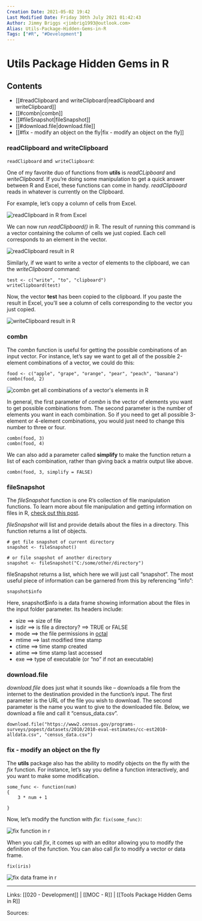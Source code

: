 ```yaml
---
Creation Date: 2021-05-02 19:42
Last Modified Date: Friday 30th July 2021 01:42:43
Author: Jimmy Briggs <jimbrig1993@outlook.com>
Alias: Utils-Package-Hidden-Gems-in-R
Tags: ["#R", "#Development"]
---
```


# Utils Package Hidden Gems in R

## Contents

- [[#readClipboard and writeClipboard|readClipboard and writeClipboard]]
- [[#combn|combn]]
- [[#fileSnapshot|fileSnapshot]]
- [[#download.file|download.file]]
- [[#fix - modify an object on the fly|fix - modify an object on the fly]]




### readClipboard and writeClipboard

`readClipboard` and` writeClipboard`:

One of my favorite duo of functions from **utils** is _readCLipboard_ and _writeClipboard_. If you’re doing some manipulation to get a quick answer between R and Excel, these functions can come in handy. _readClipboard_ reads in whatever is currently on the Clipboard.

For example, let’s copy a column of cells from Excel.

![readClipboard in R from Excel](https://i1.wp.com/theautomatic.net/wp-content/uploads/2019/03/readClipboard-in-R.png?w=640)

We can now run _readClipboard()_ in R. The result of running this command is a vector containing the column of cells we just copied. Each cell corresponds to an element in the vector.

![readClipboard result in R](https://i1.wp.com/theautomatic.net/wp-content/uploads/2019/03/readClipboard-result-in-R.png?w=640)

Similarly, if we want to write a vector of elements to the clipboard, we can the _writeClipboard_ command:

```
test <- c("write", "to", "clipboard")
writeClipboard(test)
```

Now, the vector **test** has been copied to the clipboard. If you paste the result in Excel, you’ll see a column of cells corresponding to the vector you just copied.

![writeClipboard result in R](https://i1.wp.com/theautomatic.net/wp-content/uploads/2019/03/writeClipboard-result-in-R.png?w=640)

### combn

The _combn_ function is useful for getting the possible combinations of an input vector. For instance, let’s say we want to get all of the possible 2-element combinations of a vector, we could do this:

```
food <- c("apple", "grape", "orange", "pear", "peach", "banana") 
combn(food, 2)
```

![combn get all combinations of a vector's elements in R](https://i2.wp.com/theautomatic.net/wp-content/uploads/2019/03/combn-get-all-combinations-of-a-vector-in-r.png?w=640)

In general, the first parameter of _combn_ is the vector of elements you want to get possible combinations from. The second parameter is the number of elements you want in each combination. So if you need to get all possible 3-element or 4-element combinations, you would just need to change this number to three or four.

```
combn(food, 3)
combn(food, 4)
```

We can also add a parameter called **simplify** to make the function return a list of each combination, rather than giving back a matrix output like above.

```
combn(food, 3, simplify = FALSE)
```

### fileSnapshot

The _fileSnapshot_ function is one R’s collection of file manipulation functions. To learn more about file manipulation and getting information on files in R, [check out this post](http://theautomatic.net/2018/07/11/manipulate-files-r/).

_fileSnapshot_ will list and provide details about the files in a directory. This function returns a list of objects.

```
# get file snapshot of current directory
snapshot <- fileSnapshot()

# or file snapshot of another directory
snapshot <- fileSnapshot("C:/some/other/directory")
```

fileSnapshot returns a list, which here we will just call “snapshot”. The most useful piece of information can be garnered from this by referencing “info”:

`snapshot$info`

Here, snapshot$info is a data frame showing information about the files in the input folder parameter. Its headers include:

- size ==> size of file
- isdir ==> is file a directory? ==> TRUE or FALSE
- mode ==> the file permissions in [octal](http://permissions-calculator.org/)
- mtime ==> last modified time stamp
- ctime ==> time stamp created
- atime ==> time stamp last accessed
- exe ==> type of executable (or “no” if not an executable)

### download.file

_download.file_ does just what it sounds like – downloads a file from the internet to the destination provided in the function’s input. The first parameter is the URL of the file you wish to download. The second parameter is the name you want to give to the downloaded file. Below, we download a file and call it “census\_data.csv”.

```
download.file("https://www2.census.gov/programs-surveys/popest/datasets/2010/2010-eval-estimates/cc-est2010-alldata.csv", "census_data.csv")
```

### fix - modify an object on the fly

The **utils** package also has the ability to modify objects on the fly with the _fix_ function. For instance, let’s say you define a function interactively, and you want to make some modification.

```
some_func <- function(num)
{
    3 * num + 1

}
```

Now, let’s modify the function with _fix_: `fix(some_func)`:

![fix function in r](https://i1.wp.com/theautomatic.net/wp-content/uploads/2019/04/fix-function-in-r.png?w=640)

When you call _fix_, it comes up with an editor allowing you to modify the definition of the function. You can also call _fix_ to modify a vector or data frame.

```
fix(iris)
```

![fix data frame in r](https://i1.wp.com/theautomatic.net/wp-content/uploads/2019/04/fix-data-frame-in-r.png?w=640)

***

Links: [[020 - Development]] | [[MOC - R]] | [[Tools Package Hidden Gems in R]]

Sources:

